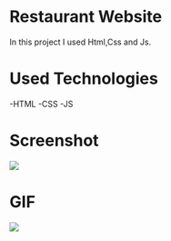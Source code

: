 # Restaurant Website
In this project I used Html,Css and Js.

# Used Technologies
-HTML
-CSS
-JS

# Screenshot
![](images/restaurantwebsitescreenshot.png)

# GIF
![](images/restaurant.gif)